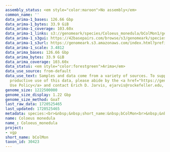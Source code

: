 ```yaml
---
assembly_status: <em style="color:maroon">No assembly</em>
common_name: ''
data_arima-1_bases: 126.66 Gbp
data_arima-1_bytes: 33.9 GiB
data_arima-1_coverage: 103.60x
data_arima-1_links: s3://genomeark/species/Coloeus_monedula/bColMon1/genomic_data/arima/<br>
data_arima-1_s3gui: https://42basepairs.com/browse/s3/genomeark/species/Coloeus_monedula/bColMon1/genomic_data/arima/
data_arima-1_s3url: https://genomeark.s3.amazonaws.com/index.html?prefix=species/Coloeus_monedula/bColMon1/genomic_data/arima/
data_arima-1_scale: 3.4812
data_arima_bases: 126.66 Gbp
data_arima_bytes: 33.9 GiB
data_arima_coverage: 103.60x
data_status: <em style="color:forestgreen">Arima</em>
data_use_source: from-default
data_use_text: Samples and data come from a variety of sources. To support fair and
  productive use of this data, please abide by the <a href="https://genome10k.soe.ucsc.edu/data-use-policies/">Data
  Use Policy</a> and contact Erich D. Jarvis, ejarvis@rockefeller.edu, with any questions.
genome_size: 1222500000
genome_size_display: 1.22 Gbp
genome_size_method: GoaT
last_raw_data: 1720525465
last_updated: 1720525465
metadata: species:<br>&nbsp;&nbsp;short_name:&nbsp;bColMon<br>&nbsp;&nbsp;name:&nbsp;Coloeus&nbsp;monedula<br>&nbsp;&nbsp;taxon_id:&nbsp;30423<br>&nbsp;&nbsp;common_name:&nbsp;<br>&nbsp;&nbsp;order:<br>&nbsp;&nbsp;&nbsp;&nbsp;name:&nbsp;Passeriformes<br>&nbsp;&nbsp;family:<br>&nbsp;&nbsp;&nbsp;&nbsp;name:&nbsp;Corvidae<br>&nbsp;&nbsp;individuals:<br>&nbsp;&nbsp;&nbsp;&nbsp;-&nbsp;short_name:&nbsp;bColMon1<br>&nbsp;&nbsp;&nbsp;&nbsp;&nbsp;&nbsp;biosample_id:&nbsp;SAMEA115433023<br>&nbsp;&nbsp;&nbsp;&nbsp;&nbsp;&nbsp;sex:&nbsp;female<br>&nbsp;&nbsp;genome_size:&nbsp;1222500000<br>&nbsp;&nbsp;genome_size_method:&nbsp;GoaT<br>&nbsp;&nbsp;project:&nbsp;[&nbsp;vgp&nbsp;]<br>
name: Coloeus monedula
name_: Coloeus_monedula
project:
- vgp
short_name: bColMon
taxon_id: 30423
---
```

